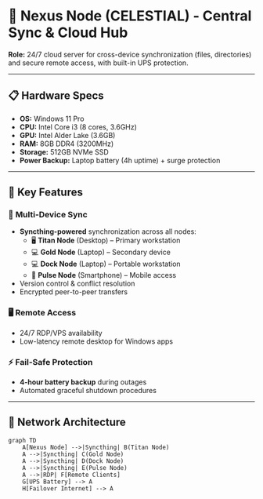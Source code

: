 # 🚀 Nexus Node (CELESTIAL) - Central Sync & Cloud Hub  

**Role:** 24/7 cloud server for cross-device synchronization (files, directories) and secure remote access, with built-in UPS protection.  

---

## 📋 Hardware Specs  
- **OS:** Windows 11 Pro  
- **CPU:** Intel Core i3 (8 cores, 3.6GHz)  
- **GPU:** Intel Alder Lake (3.6GB)  
- **RAM:** 8GB DDR4 (3200MHz)  
- **Storage:** 512GB NVMe SSD  
- **Power Backup:** Laptop battery (4h uptime) + surge protection  

---

## 🌟 Key Features  
### 🔄 **Multi-Device Sync**  
- **Syncthing-powered** synchronization across all nodes:  
  - 🖥️ **Titan Node** (Desktop) – Primary workstation  
  - 💻 **Gold Node** (Laptop) – Secondary device  
  - 💻 **Dock Node** (Laptop) – Portable workstation  
  - 📱 **Pulse Node** (Smartphone) – Mobile access  
- Version control & conflict resolution  
- Encrypted peer-to-peer transfers  

### 🖥 **Remote Access**  
- 24/7 RDP/VPS availability  
- Low-latency remote desktop for Windows apps  

### ⚡ **Fail-Safe Protection**  
- **4-hour battery backup** during outages  
- Automated graceful shutdown procedures  

---

## 📡 Network Architecture  
```mermaid  
graph TD  
    A[Nexus Node] -->|Syncthing| B(Titan Node)  
    A -->|Syncthing| C(Gold Node)  
    A -->|Syncthing| D(Dock Node)  
    A -->|Syncthing| E(Pulse Node)  
    A -->|RDP| F[Remote Clients]  
    G[UPS Battery] --> A  
    H[Failover Internet] --> A
``` 

